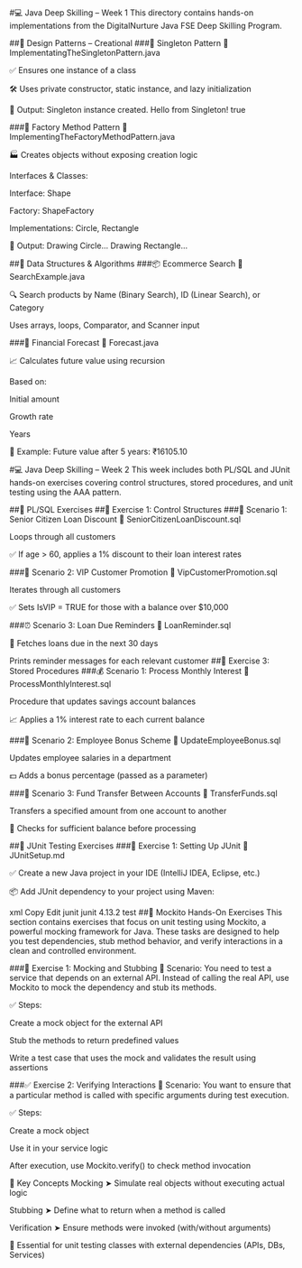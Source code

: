#💻 Java Deep Skilling – Week 1
This directory contains hands-on implementations from the DigitalNurture Java FSE Deep Skilling Program.

##🔹 Design Patterns – Creational
###🧩 Singleton Pattern
📄 ImplementatingTheSingletonPattern.java

✅ Ensures one instance of a class

🛠️ Uses private constructor, static instance, and lazy initialization

🔸 Output:
Singleton instance created. Hello from Singleton! true

###🧩 Factory Method Pattern
📄 ImplementingTheFactoryMethodPattern.java

🏭 Creates objects without exposing creation logic

Interfaces & Classes:

Interface: Shape

Factory: ShapeFactory

Implementations: Circle, Rectangle

🔸 Output:
Drawing Circle...
Drawing Rectangle...

##🔹 Data Structures & Algorithms
###📦 Ecommerce Search
📄 SearchExample.java

🔍 Search products by Name (Binary Search), ID (Linear Search), or Category

Uses arrays, loops, Comparator, and Scanner input

###🌱 Financial Forecast
📄 Forecast.java

📈 Calculates future value using recursion

Based on:

Initial amount

Growth rate

Years

🔸 Example:
Future value after 5 years: ₹16105.10

#💻 Java Deep Skilling – Week 2
This week includes both PL/SQL and JUnit hands-on exercises covering control structures, stored procedures, and unit testing using the AAA pattern.

##🔸 PL/SQL Exercises
##🧮 Exercise 1: Control Structures
###🏦 Scenario 1: Senior Citizen Loan Discount
📄 SeniorCitizenLoanDiscount.sql

Loops through all customers

✅ If age > 60, applies a 1% discount to their loan interest rates

###🌟 Scenario 2: VIP Customer Promotion
📄 VipCustomerPromotion.sql

Iterates through all customers

✅ Sets IsVIP = TRUE for those with a balance over $10,000

###⏰ Scenario 3: Loan Due Reminders
📄 LoanReminder.sql

📅 Fetches loans due in the next 30 days

Prints reminder messages for each relevant customer
##🧾 Exercise 3: Stored Procedures
###💰 Scenario 1: Process Monthly Interest
📄 ProcessMonthlyInterest.sql

Procedure that updates savings account balances

📈 Applies a 1% interest rate to each current balance

###🎁 Scenario 2: Employee Bonus Scheme
📄 UpdateEmployeeBonus.sql

Updates employee salaries in a department

💵 Adds a bonus percentage (passed as a parameter)

###🔁 Scenario 3: Fund Transfer Between Accounts
📄 TransferFunds.sql

Transfers a specified amount from one account to another

🔐 Checks for sufficient balance before processing

##🧪 JUnit Testing Exercises
###🔧 Exercise 1: Setting Up JUnit
📄 JUnitSetup.md

✅ Create a new Java project in your IDE (IntelliJ IDEA, Eclipse, etc.)

📦 Add JUnit dependency to your project using Maven:

xml
Copy
Edit
<dependency>
    <groupId>junit</groupId>
    <artifactId>junit</artifactId>
    <version>4.13.2</version>
    <scope>test</scope>
</dependency>
##🧪 Mockito Hands-On Exercises
This section contains exercises that focus on unit testing using Mockito, a powerful mocking framework for Java. These tasks are designed to help you test dependencies, stub method behavior, and verify interactions in a clean and controlled environment.

###🔁 Exercise 1: Mocking and Stubbing
📌 Scenario:
You need to test a service that depends on an external API. Instead of calling the real API, use Mockito to mock the dependency and stub its methods.

✅ Steps:

Create a mock object for the external API

Stub the methods to return predefined values

Write a test case that uses the mock and validates the result using assertions

###✅ Exercise 2: Verifying Interactions
📌 Scenario:
You want to ensure that a particular method is called with specific arguments during test execution.

✅ Steps:

Create a mock object

Use it in your service logic

After execution, use Mockito.verify() to check method invocation

📌 Key Concepts
Mocking ➤ Simulate real objects without executing actual logic

Stubbing ➤ Define what to return when a method is called

Verification ➤ Ensure methods were invoked (with/without arguments)

🎯 Essential for unit testing classes with external dependencies (APIs, DBs, Services)